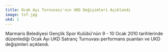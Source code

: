 ```yaml
---
title: Ocak Ayı Turnuvası'nın UKD Değişimleri Açıklandı
image: tsf.jpg
ukd: 1
---
```


Marmaris Belediyesi Gençlik Spor Kulübü'nün 9 - 10 Ocak 2010 tarihlerinde düzenlediği Ocak Ayı UKD Satranç Turnuvası performans puanları ve UKD değişimleri açıklandı.
